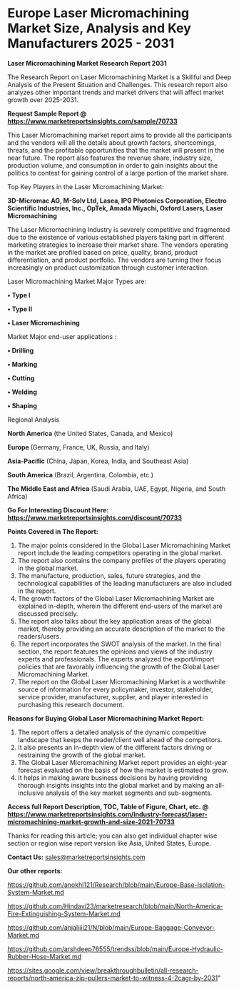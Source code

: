 # Europe Laser Micromachining Market Size, Analysis and Key Manufacturers 2025 - 2031

<strong>Laser Micromachining Market Research Report 2031</strong>

The Research Report on Laser Micromachining Market is a Skillful and Deep Analysis of the Present Situation and Challenges. This research report also analyzes other important trends and market drivers that will affect market growth over 2025-2031.

<strong>Request Sample Report @ <a href=https://www.marketreportsinsights.com/sample/70733>https://www.marketreportsinsights.com/sample/70733</a></strong>

This Laser Micromachining market report aims to provide all the participants and the vendors will all the details about growth factors, shortcomings, threats, and the profitable opportunities that the market will present in the near future. The report also features the revenue share, industry size, production volume, and consumption in order to gain insights about the politics to contest for gaining control of a large portion of the market share.

Top Key Players in the Laser Micromachining Market:

<strong>3D-Micromac AG, M-Solv Ltd, Lasea, IPG Photonics Corporation, Electro Scientific Industries, Inc., OpTek, Amada Miyachi, Oxford Lasers, Laser Micromachining</strong>

The Laser Micromachining Industry is severely competitive and fragmented due to the existence of various established players taking part in different marketing strategies to increase their market share. The vendors operating in the market are profiled based on price, quality, brand, product differentiation, and product portfolio. The vendors are turning their focus increasingly on product customization through customer interaction.

Laser Micromachining Market Major Types are:

<strong>• Type I

• Type II

• Laser Micromachining</strong>

Market Major end-user applications :

<strong>• Drilling

• Marking

• Cutting

• Welding

• Shaping</strong>

Regional Analysis

</u><strong><b>North America</b></strong> (the United States, Canada, and Mexico)

<strong><b>Europe </b></strong>(Germany, France, UK, Russia, and Italy)

<strong><b>Asia-Pacific</b></strong> (China, Japan, Korea, India, and Southeast Asia)

<strong><b>South America</b></strong> (Brazil, Argentina, Colombia, etc.)

<strong><b>The Middle East and Africa</b></strong> (Saudi Arabia, UAE, Egypt, Nigeria, and South Africa)

<strong>Go For Interesting Discount Here: <a href=https://www.marketreportsinsights.com/discount/70733>https://www.marketreportsinsights.com/discount/70733</a></strong>

<strong>Points Covered in The Report:</strong>
<ol>
  <li>The major points considered in the Global Laser Micromachining Market report include the leading competitors operating in the global market.</li>
  <li>The report also contains the company profiles of the players operating in the global market.</li>
  <li>The manufacture, production, sales, future strategies, and the technological capabilities of the leading manufacturers are also included in the report.</li>
  <li>The growth factors of the Global Laser Micromachining Market are explained in-depth, wherein the different end-users of the market are discussed precisely.</li>
  <li>The report also talks about the key application areas of the global market, thereby providing an accurate description of the market to the readers/users.</li>
  <li>The report incorporates the SWOT analysis of the market. In the final section, the report features the opinions and views of the industry experts and professionals. The experts analyzed the export/import policies that are favorably influencing the growth of the Global Laser Micromachining Market.</li>
  <li>The report on the Global Laser Micromachining Market is a worthwhile source of information for every policymaker, investor, stakeholder, service provider, manufacturer, supplier, and player interested in purchasing this research document.</li>
</ol>
<strong>Reasons for Buying Global Laser Micromachining Market Report:</strong>

<ol>
  <li>The report offers a detailed analysis of the dynamic competitive landscape that keeps the reader/client well ahead of the competitors.</li>
  <li>It also presents an in-depth view of the different factors driving or restraining the growth of the global market.</li>
  <li>The Global Laser Micromachining Market report provides an eight-year forecast evaluated on the basis of how the market is estimated to grow.</li>
  <li>It helps in making aware business decisions by having providing thorough insights insights into the global market and by making an all-inclusive analysis of the key market segments and sub-segments.</li>
</ol>
<strong>Access full Report Description, TOC, Table of Figure, Chart, etc. @ <a href=https://www.marketreportsinsights.com/industry-forecast/laser-micromachining-market-growth-and-size-2021-70733>https://www.marketreportsinsights.com/industry-forecast/laser-micromachining-market-growth-and-size-2021-70733</a></strong>


Thanks for reading this article; you can also get individual chapter wise section or region wise report version like Asia, United States, Europe.

<strong>Contact Us:</strong>
sales@marketreportsinsights.com

<strong>Our other reports:</strong>

<a href=https://github.com/anokhi121/Research/blob/main/Europe-Base-Isolation-System-Market.md>https://github.com/anokhi121/Research/blob/main/Europe-Base-Isolation-System-Market.md</a>

<a href=https://github.com/Hindavi23/marketresearch/blob/main/North-America-Fire-Extinguishing-System-Market.md>https://github.com/Hindavi23/marketresearch/blob/main/North-America-Fire-Extinguishing-System-Market.md</a>

<a href=https://github.com/anjaliiii21/N/blob/main/Europe-Baggage-Conveyor-Market.md>https://github.com/anjaliiii21/N/blob/main/Europe-Baggage-Conveyor-Market.md</a>

<a href=https://github.com/arshdeep76555/trendss/blob/main/Europe-Hydraulic-Rubber-Hose-Market.md>https://github.com/arshdeep76555/trendss/blob/main/Europe-Hydraulic-Rubber-Hose-Market.md</a>

<a href=https://sites.google.com/view/breakthroughbulletin/all-research-reports/north-america-zip-pullers-market-to-witness-4-2cagr-by-2031>https://sites.google.com/view/breakthroughbulletin/all-research-reports/north-america-zip-pullers-market-to-witness-4-2cagr-by-2031</a>"
